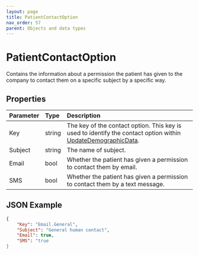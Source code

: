 ```yaml
---
layout: page
title: PatientContactOption
nav_order: 57
parent: Objects and data types
---
```


# PatientContactOption

Contains the information about a permission the patient has given to the company to contact them on a specific subject by a specific way.

## Properties

| Parameter | Type   | Description                                                 |
|:----------|:-------|:------------------------------------------------------------|
| Key | string | The key of the contact option. This key is used to identify the contact option within [UpdateDemographicData](../patient/updatedemographicdata). |
| Subject | string | The name of subject. |
| Email | bool | Whether the patient has given a permission to contact them by email. |
| SMS | bool | Whether the patient has given a permission to contact them by a text message. |

## JSON Example

```json
{
    "Key": "Email.General",
    "Subject": "General human contact",
    "Email": true,
    "SMS": "true
}
```

